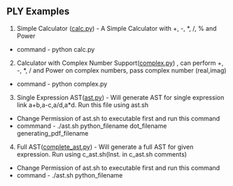 ## PLY Examples

1. Simple Calculator ([calc.py](https://github.com/ihiteish/compilers/blob/master/examples/calc.py)) - A Simple Calculator with +, -, *, /, % and Power
  * command - python calc.py

2. Calculator with Complex Number Support([complex.py](https://github.com/ihiteish/compilers/blob/master/examples/complex.py)) , can perform +, -, *, / and Power on complex numbers, pass complex number (real,imag)
  * command - python complex.py

3. Single Expression AST([ast.py](https://github.com/ihiteish/compilers/blob/master/examples/ast.py)) - Will generate AST for single expression link a+b,a-c,a/d,a*d. Run this file using ast.sh
  * Change Permission of ast.sh to executable first and run this command
  * commmand - ./ast.sh python_filename  dot_filename generating_pdf_filename

4. Full AST([complete_ast.py](https://github.com/ihiteish/compilers/blob/master/examples/complete_ast.py)) - Will generate a full AST for given expression. Run using c_ast.sh(Inst. in c_ast.sh comments)
  * Change Permission of ast.sh to executable first and run this command
  * command - ./ast.sh python_filename 
